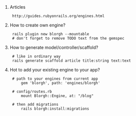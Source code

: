 1. Articles
      
        http://guides.rubyonrails.org/engines.html
2. How to create own engine?
      
        rails plugin new blorgh --mountable
        # don't forget to remove TODO text from the gemspec
        
3. How to generate model/controller/scaffold?
        
        # like in ordinary way
        rails generate scaffold article title:string text:text
3. Hot to add your existing engine to your app?
        
        # path to your engines from current app
            gem 'blorgh', path: 'engines/blorgh'
        
        # config/routes.rb
            mount Blorgh::Engine, at: "/blog"  
        
        # then add migrations
            rails blorgh:install:migrations
